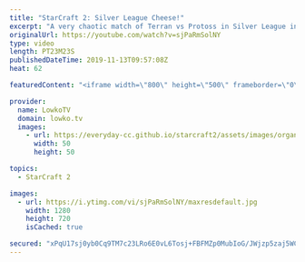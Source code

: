 ```yaml
---
title: "StarCraft 2: Silver League Cheese!"
excerpt: "A very chaotic match of Terran vs Protoss in Silver League in StarCraft 2. What happens when you're getting cheesed while you're cheesing yourself?  Get more videos & support my work: http://www.patreon.com/lowkotv  If you have an awesome game of StarCraft 2 you would like me to cast, you can submit"
originalUrl: https://youtube.com/watch?v=sjPaRmSolNY
type: video
length: PT23M23S
publishedDateTime: 2019-11-13T09:57:08Z
heat: 62

featuredContent: "<iframe width=\"800\" height=\"500\" frameborder=\"0\" src=\"https://www.youtube.com/embed/sjPaRmSolNY\" allow=\"accelerometer; autoplay; encrypted-media; gyroscope; picture-in-picture\" allowfullscreen></iframe>"

provider:
  name: LowkoTV
  domain: lowko.tv
  images:
    - url: https://everyday-cc.github.io/starcraft2/assets/images/organizations/lowko.tv-50x50.jpg
      width: 50
      height: 50

topics:
  - StarCraft 2

images:
  - url: https://i.ytimg.com/vi/sjPaRmSolNY/maxresdefault.jpg
    width: 1280
    height: 720
    isCached: true

secured: "xPqU17sj0yb0Cq9TM7c23LRo6E0vL6Tosj+FBFMZp0MubIoG/JWjzp5zaj5WCd/yl0O8Dsnpn7AX4epMoYM0HDCb8V9oDVW7kc47QgOt2VRH6wV99whQy0AIaPSqp5w87PhYtsv7JSVCAjBtUH967B1ld0uLJamoV5MhhE5z547dX0xOOJi8vw6z8AU4RUevHM2z7bXmqdxwGSiHyvxum+AI+sRqfX+oZPxUQRfmbZicIM3zRA6+JhDtyH56m6aywM5gSOgFcuCgnUf/HzT7sMWMyPxsaPEbH28VlXo6My+wN6dmM0uIOTEs4snRX/XxY3UqhfCLjIzpMa/4YB9wN8aCv+SlTnRL35eWO4vWcJH26cDGIoVitnE7kDXVOdqWjCvPnL0NRjbYbR3jJd0h4Z8jcZq5t+UDC4qA+AktdWDuriZJjm4yvm+Yg/nweFsg;hxoW9jvHmE6s6QhNRYxMQQ=="
---
```


